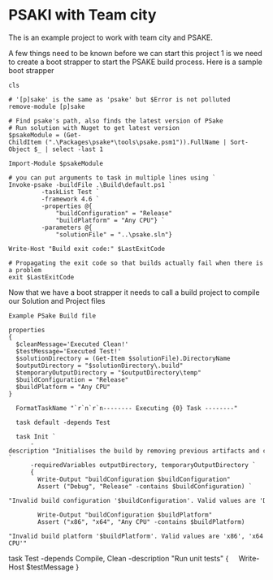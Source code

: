 <h1> PSAKI with Team city </h1>

The is an example project to work with team city and PSAKE.

A few things need to be known before we can start this project 1 is we need to create a boot strapper to start the PSAKE build process.
Here is a sample boot strapper

    cls

    # '[p]sake' is the same as 'psake' but $Error is not polluted
    remove-module [p]sake

    # Find psake's path, also finds the latest version of PSake
    # Run solution with Nuget to get latest version 
    $psakeModule = (Get-ChildItem (".\Packages\psake*\tools\psake.psm1")).FullName | Sort-Object $_ | select -last 1
    
    Import-Module $psakeModule

    # you can put arguments to task in multiple lines using `
    Invoke-psake -buildFile .\Build\default.ps1 `
			 -taskList Test `
			 -framework 4.6 `
		     -properties @{ 
				 "buildConfiguration" = "Release"
				 "buildPlatform" = "Any CPU"} `
			 -parameters @{ 
				 "solutionFile" = "..\psake.sln"}

    Write-Host "Build exit code:" $LastExitCode

    # Propagating the exit code so that builds actually fail when there is a problem
    exit $LastExitCode


Now that we have a boot strapper it needs to call a build project to compile our Solution and Project files

    Example PSake Build file 

    properties
    {
      $cleanMessage='Executed Clean!'
      $testMessage='Executed Test!'
      $solutionDirectory = (Get-Item $solutionFile).DirectoryName
      $outputDirectory = "$solutionDirectory\.build"
      $temporaryOutputDirectory = "$outputDirectory\temp"
      $buildConfiguration = "Release"
      $buildPlatform = "Any CPU"
    }

      FormatTaskName "`r`n`r`n-------- Executing {0} Task --------"

      task default -depends Test

      task Init `
          -description "Initialises the build by removing previous artifacts and creating output directories" `
          -requiredVariables outputDirectory, temporaryOutputDirectory `
          {
        	Write-Output "buildConfiguration $buildConfiguration"
        	Assert ("Debug", "Release" -contains $buildConfiguration) `
        	"Invalid build configuration '$buildConfiguration'. Valid values are 'Debug' or 'Release'"
        	
        	Write-Output "buildConfiguration $buildPlatform"
        	Assert ("x86", "x64", "Any CPU" -contains $buildPlatform)
        		"Invalid build platform '$buildPlatform'. Valid values are 'x86', 'x64' or 'Any CPU'"

 
task Test -depends Compile, Clean -description "Run unit tests" { 
  	Write-Host $testMessage
}

